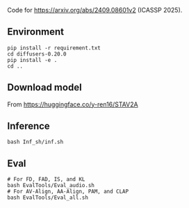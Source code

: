 Code for https://arxiv.org/abs/2409.08601v2 (ICASSP 2025).

## Environment

```
pip install -r requirement.txt
cd diffusers-0.20.0
pip install -e .
cd ..
```

## Download model
From https://huggingface.co/y-ren16/STAV2A

## Inference
```
bash Inf_sh/inf.sh
```

## Eval
```
# For FD, FAD, IS, and KL
bash EvalTools/Eval_audio.sh
# For AV-Align, AA-Align, PAM, and CLAP
bash EvalTools/Eval_all.sh
```